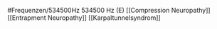 #Frequenzen/534500Hz
534500 Hz (E)
[[Compression Neuropathy]]
[[Entrapment Neuropathy]]
[[Karpaltunnelsyndrom]]